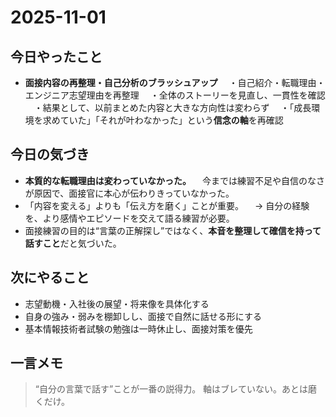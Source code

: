# 2025-11-01

## 今日やったこと

* **面接内容の再整理・自己分析のブラッシュアップ**
  　・自己紹介・転職理由・エンジニア志望理由を再整理
  　・全体のストーリーを見直し、一貫性を確認
  　・結果として、以前まとめた内容と大きな方向性は変わらず
  　・「成長環境を求めていた」「それが叶わなかった」という**信念の軸**を再確認

## 今日の気づき

* **本質的な転職理由は変わっていなかった。**
  　今までは練習不足や自信のなさが原因で、面接官に本心が伝わりきっていなかった。
* 「内容を変える」よりも「伝え方を磨く」ことが重要。
  　→ 自分の経験を、より感情やエピソードを交えて語る練習が必要。
* 面接練習の目的は“言葉の正解探し”ではなく、**本音を整理して確信を持って話すこと**だと気づいた。

## 次にやること

* 志望動機・入社後の展望・将来像を具体化する
* 自身の強み・弱みを棚卸しし、面接で自然に話せる形にする
* 基本情報技術者試験の勉強は一時休止し、面接対策を優先

## 一言メモ

> “自分の言葉で話す”ことが一番の説得力。
> 軸はブレていない。あとは磨くだけ。
